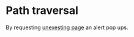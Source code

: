 # Path traversal

By requesting [unexesting page](http://192.168.56.101/?page=notexist) an alert pop ups.
